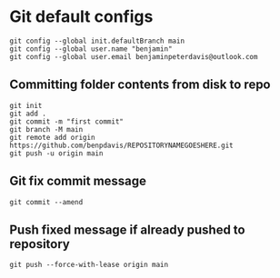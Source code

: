 # Git default configs
```
git config --global init.defaultBranch main
git config --global user.name "benjamin"
git config --global user.email benjaminpeterdavis@outlook.com
```

## Committing folder contents from disk to repo
```
git init
git add .
git commit -m "first commit"
git branch -M main
git remote add origin https://github.com/benpdavis/REPOSITORYNAMEGOESHERE.git
git push -u origin main
```

## Git fix commit message
```
git commit --amend
```
## Push fixed message if already pushed to repository
```
git push --force-with-lease origin main
```
